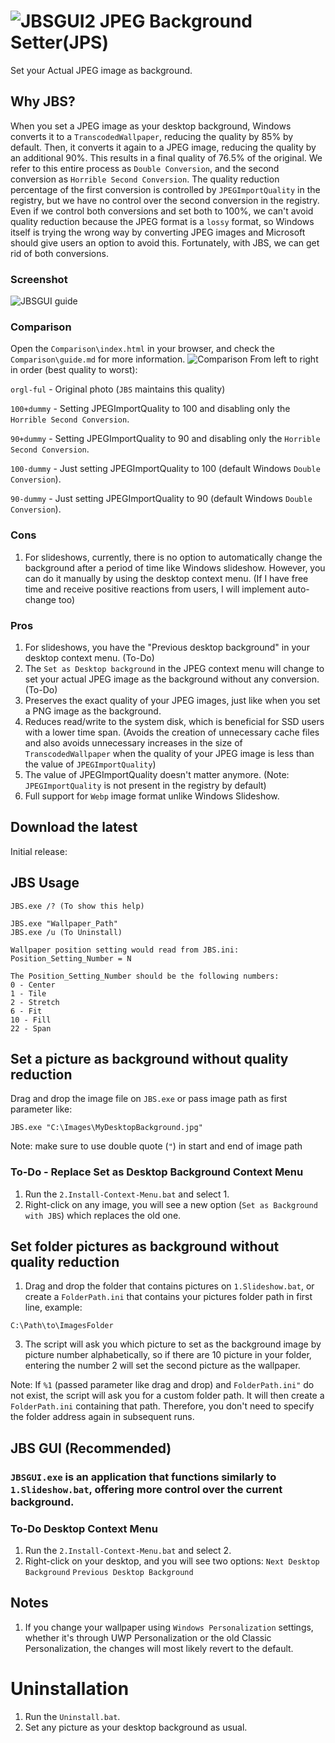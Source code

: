 # ![JBSGUI2](https://github.com/amymor/JPEG-Background-Setter-JBS/assets/54497554/7555d5e4-38a0-431f-9506-2f09921c57ab) JPEG Background Setter(JPS)
Set your Actual JPEG image as background.

## Why JBS?
When you set a JPEG image as your desktop background, Windows converts it to a `TranscodedWallpaper`, reducing the quality by 85% by default. Then, it converts it again to a JPEG image, reducing the quality by an additional 90%. This results in a final quality of 76.5% of the original. We refer to this entire process as `Double Conversion`, and the second conversion as `Horrible Second Conversion`.
The quality reduction percentage of the first conversion is controlled by `JPEGImportQuality` in the registry, but we have no control over the second conversion in the registry. Even if we control both conversions and set both to 100%, we can't avoid quality reduction because the JPEG format is a `lossy` format, so Windows itself is trying the wrong way by converting JPEG images and Microsoft should give users an option to avoid this. Fortunately, with JBS, we can get rid of both conversions.

### Screenshot
![JBSGUI guide](https://github.com/amymor/JPEG-Background-Setter-JBS/assets/54497554/a963dcf8-19dc-4b86-8298-fd4c075403e7)

### Comparison
Open the `Comparison\index.html` in your browser, and check the `Comparison\guide.md` for more information.
![Comparison](https://github.com/amymor/JPEG-Background-Setter-JBS/assets/54497554/8feb6e33-f949-498e-a166-48493f771a64)
From left to right in order (best quality to worst):

`orgl-ful`	- Original photo (`JBS` maintains this quality)

`100+dummy`	- Setting JPEGImportQuality to 100 and disabling only the `Horrible Second Conversion`.

`90+dummy`	- Setting JPEGImportQuality to 90 and disabling only the `Horrible Second Conversion`.

`100-dummy`	- Just setting JPEGImportQuality to 100 (default Windows `Double Conversion`).

`90-dummy`	- Just setting JPEGImportQuality to 90 (default Windows `Double Conversion`).

### Cons
1. For slideshows, currently, there is no option to automatically change the background after a period of time like Windows slideshow. However, you can do it manually by using the desktop context menu. (If I have free time and receive positive reactions from users, I will implement auto-change too)

### Pros
1. For slideshows, you have the "Previous desktop background" in your desktop context menu. (To-Do)
2. The `Set as Desktop background` in the JPEG context menu will change to set your actual JPEG image as the background without any conversion. (To-Do)
3. Preserves the exact quality of your JPEG images, just like when you set a PNG image as the background.
4. Reduces read/write to the system disk, which is beneficial for SSD users with a lower time span. (Avoids the creation of unnecessary cache files and also avoids unnecessary increases in the size of `TranscodedWallpaper` when the quality of your JPEG image is less than the value of `JPEGImportQuality`)
5. The value of JPEGImportQuality doesn't matter anymore. (Note: `JPEGImportQuality` is not present in the registry by default)
6. Full support for `Webp` image format unlike Windows Slideshow.

## Download the latest
Initial release:

## JBS Usage
```
JBS.exe /? (To show this help)

JBS.exe "Wallpaper_Path"
JBS.exe /u (To Uninstall)

Wallpaper position setting would read from JBS.ini:
Position_Setting_Number = N

The Position_Setting_Number should be the following numbers:
0 - Center
1 - Tile
2 - Stretch
6 - Fit
10 - Fill
22 - Span
```

## Set a picture as background without quality reduction
Drag and drop the image file on `JBS.exe` or pass image path as first parameter like:
```
JBS.exe "C:\Images\MyDesktopBackground.jpg"
```
Note: make sure to use double quote (`"`) in start and end of image path

### To-Do - Replace Set as Desktop Background Context Menu
1. Run the `2.Install-Context-Menu.bat` and select 1.
2. Right-click on any image, you will see a new option (`Set as Background with JBS`) which replaces the old one.


## Set folder pictures as background without quality reduction
1. Drag and drop the folder that contains pictures on `1.Slideshow.bat`, or create a `FolderPath.ini` that contains your pictures folder path in first line, example:
```
C:\Path\to\ImagesFolder
```

3. The script will ask you which picture to set as the background image by picture number alphabetically, so if there are 10 picture in your folder, entering the number 2 will set the second picture as the wallpaper.

Note: If `%1` (passed parameter like drag and drop) and `FolderPath.ini"` do not exist, the script will ask you for a custom folder path. It will then create a `FolderPath.ini` containing that path. Therefore, you don't need to specify the folder address again in subsequent runs.

## JBS GUI (Recommended)
### `JBSGUI.exe` is an application that functions similarly to `1.Slideshow.bat`, offering more control over the current background.

### To-Do Desktop Context Menu
1. Run the `2.Install-Context-Menu.bat` and select 2.
2. Right-click on your desktop, and you will see two options:
`Next Desktop Background`
`Previous Desktop Background`

## Notes
1. If you change your wallpaper using `Windows Personalization` settings, whether it's through UWP Personalization or the old Classic Personalization, the changes will most likely revert to the default.


# Uninstallation
1. Run the `Uninstall.bat`.
2. Set any picture as your desktop background as usual.
